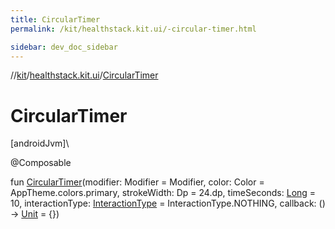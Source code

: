 ```yaml
---
title: CircularTimer
permalink: /kit/healthstack.kit.ui/-circular-timer.html

sidebar: dev_doc_sidebar
---
```

//[kit](../../index.html)/[healthstack.kit.ui](index.html)/[CircularTimer](-circular-timer.html)



# CircularTimer



[androidJvm]\




@Composable



fun [CircularTimer](-circular-timer.html)(modifier: Modifier = Modifier, color: Color = AppTheme.colors.primary, strokeWidth: Dp = 24.dp, timeSeconds: [Long](https://kotlinlang.org/api/latest/jvm/stdlib/kotlin/-long/index.html) = 10, interactionType: [InteractionType](../healthstack.kit.ui.util/-interaction-type/index.html) = InteractionType.NOTHING, callback: () -&gt; [Unit](https://kotlinlang.org/api/latest/jvm/stdlib/kotlin/-unit/index.html) = {})




